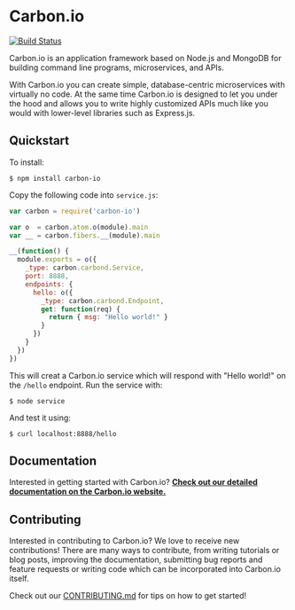 Carbon.io
==========

[![Build Status](https://travis-ci.org/carbon-io/carbon-io.svg?branch=master)](https://travis-ci.org/carbon-io/carbon-io)

Carbon.io is an application framework based on Node.js and MongoDB for building command line programs, microservices, and APIs.

With Carbon.io you can create simple, database-centric microservices with virtually no code. At the same time Carbon.io is designed to let you under the hood and allows you to write highly customized APIs much like you would with lower-level libraries such as Express.js.

## Quickstart

To install:

```
$ npm install carbon-io
```

Copy the following code into `service.js`:

```js
var carbon = require('carbon-io')

var o  = carbon.atom.o(module).main
var __ = carbon.fibers.__(module).main

__(function() {
  module.exports = o({
    _type: carbon.carbond.Service,
    port: 8888,
    endpoints: {
      hello: o({
        _type: carbon.carbond.Endpoint,
        get: function(req) {
          return { msg: "Hello world!" }
        }
      })
    }
  })
})
```

This will creat a Carbon.io service which will respond with "Hello world!" on the `/hello` endpoint. Run the service with:

```
$ node service
```

And test it using:

```
$ curl localhost:8888/hello
```

## Documentation

Interested in getting started with Carbon.io? [__Check out our detailed documentation on the Carbon.io website.__](https://docs.carbon.io)

## Contributing

Interested in contributing to Carbon.io? We love to receive new contributions! There are many ways to contribute, from writing tutorials or blog posts, improving the documentation, submitting bug reports and feature requests or writing code which can be incorporated into Carbon.io itself.

Check out our [CONTRIBUTING.md](/CONTRIBUTING.md) for tips on how to get started!